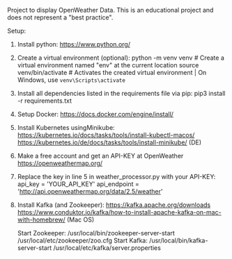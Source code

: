 Project to display OpenWeather Data. This is an educational project and does not represent a "best practice".

Setup:

1. Install python:
     https://www.python.org/

2. Create a virtual environment (optional):
     python -m venv venv      # Create a virtual environment named "env" at the current location
     source venv/bin/activate  # Activates the created virtual environment | On Windows, use `venv\Scripts\activate`

3. Install all dependencies listed in the requirements file via pip:
     pip3 install -r requirements.txt

4. Setup Docker:
     https://docs.docker.com/engine/install/
   
5. Install Kubernetes usingMinikube:
     https://kubernetes.io/docs/tasks/tools/install-kubectl-macos/
     https://kubernetes.io/de/docs/tasks/tools/install-minikube/ (DE)

6. Make a free account and get an API-KEY at OpenWeather
     https://openweathermap.org/

7. Replace the key in line 5 in weather_processor.py with your API-KEY:
     api_key = 'YOUR_API_KEY'
     api_endpoint = 'http://api.openweathermap.org/data/2.5/weather'

8. Install Kafka (and Zookeeper):
   https://kafka.apache.org/downloads
   https://www.conduktor.io/kafka/how-to-install-apache-kafka-on-mac-with-homebrew/ (Mac OS)

   Start Zookeeper: /usr/local/bin/zookeeper-server-start /usr/local/etc/zookeeper/zoo.cfg
   Start Kafka: /usr/local/bin/kafka-server-start /usr/local/etc/kafka/server.properties
